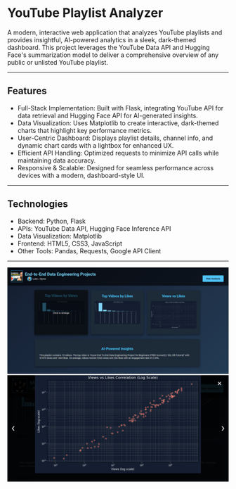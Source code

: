 # YouTube Playlist Analyzer

<P>A modern, interactive web application that analyzes YouTube playlists and provides insightful, AI-powered analytics in a sleek, dark-themed dashboard. This project leverages the YouTube Data API and Hugging Face's summarization model to deliver a comprehensive overview of any public or unlisted YouTube playlist.</P>

---

## Features

- Full-Stack Implementation: Built with Flask, integrating YouTube API for data retrieval and Hugging Face API for AI-generated insights.
- Data Visualization: Uses Matplotlib to create interactive, dark-themed charts that highlight key performance metrics.
- User-Centric Dashboard: Displays playlist details, channel info, and dynamic chart cards with a lightbox for enhanced UX.
- Efficient API Handling: Optimized requests to minimize API calls while maintaining data accuracy.
- Responsive & Scalable: Designed for seamless performance across devices with a modern, dashboard-style UI.
  
---
## Technologies  
- Backend: Python, Flask
- APIs: YouTube Data API, Hugging Face Inference API
- Data Visualization: Matplotlib
- Frontend: HTML5, CSS3, JavaScript
- Other Tools: Pandas, Requests, Google API Client
  
---
<img src="https://raw.githubusercontent.com/Pranav-Talwar/YouTube-Playlist-Analyzer/main/public/Screenshot 2025-04-01 214640.png" alt="Project Screenshot" />
<img src="https://raw.githubusercontent.com/Pranav-Talwar/YouTube-Playlist-Analyzer/main/public/Screenshot 2025-04-01 214338.png" alt="Project Screenshot" />



